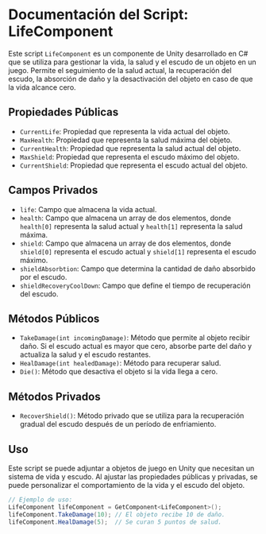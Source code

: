 # Documentación del Script: LifeComponent

Este script `LifeComponent` es un componente de Unity desarrollado en C# que se utiliza para gestionar la vida, la salud y el escudo de un objeto en un juego. Permite el seguimiento de la salud actual, la recuperación del escudo, la absorción de daño y la desactivación del objeto en caso de que la vida alcance cero.

## Propiedades Públicas

- `CurrentLife`: Propiedad que representa la vida actual del objeto.
- `MaxHealth`: Propiedad que representa la salud máxima del objeto.
- `CurrentHealth`: Propiedad que representa la salud actual del objeto.
- `MaxShield`: Propiedad que representa el escudo máximo del objeto.
- `CurrentShield`: Propiedad que representa el escudo actual del objeto.

## Campos Privados

- `life`: Campo que almacena la vida actual.
- `health`: Campo que almacena un array de dos elementos, donde `health[0]` representa la salud actual y `health[1]` representa la salud máxima.
- `shield`: Campo que almacena un array de dos elementos, donde `shield[0]` representa el escudo actual y `shield[1]` representa el escudo máximo.
- `shieldAbsorbtion`: Campo que determina la cantidad de daño absorbido por el escudo.
- `shieldRecoveryCoolDown`: Campo que define el tiempo de recuperación del escudo.

## Métodos Públicos

- `TakeDamage(int incomingDamage)`: Método que permite al objeto recibir daño. Si el escudo actual es mayor que cero, absorbe parte del daño y actualiza la salud y el escudo restantes.
- `HealDamage(int healedDamage)`: Método para recuperar salud.
- `Die()`: Método que desactiva el objeto si la vida llega a cero.

## Métodos Privados

- `RecoverShield()`: Método privado que se utiliza para la recuperación gradual del escudo después de un período de enfriamiento.

## Uso

Este script se puede adjuntar a objetos de juego en Unity que necesitan un sistema de vida y escudo. Al ajustar las propiedades públicas y privadas, se puede personalizar el comportamiento de la vida y el escudo del objeto.

```csharp
// Ejemplo de uso:
LifeComponent lifeComponent = GetComponent<LifeComponent>();
lifeComponent.TakeDamage(10); // El objeto recibe 10 de daño.
lifeComponent.HealDamage(5);  // Se curan 5 puntos de salud.
